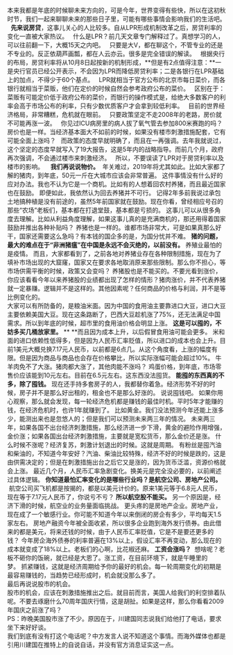   
本来我都是年底的时候聊未来方向的，可是今年，世界变得有些快，所以在这初秋时节，我们一起来聊聊未来的那些日子里，可能有哪些事情会影响我们的生活吧。
 
**先来说房贷**，这事儿关心的人比较多。自从LPR形成机制改革之后，房贷利率的变化一直被大家热议。
 
什么是LPR？前几天文章专门解释过了。真想学习的人，可以往前翻一下，大概15天之内吧。
 
只要是大V，都在聊这个，不管专业的还是不专业的。反正依葫芦画瓢，都在人云亦云。很多是完全错误的解读。
 
根据央行的布局，房贷利率将从10月8日起按新的机制形成，**但是有2点值得注意：**一是央行官员已经公开表示，不会因为LPR而降低房贷利率；二是各银行在LPR基础上的加点，不得少于60个基点。
 
LPR就相当于官方公布的北京市每日菜价，而各银行就相当于菜贩，他们在定价的时候自然会参考政府公布的菜价。
 
区别在于：菜贩有可能定价低于政府公布的菜价，而银行的操作模式是，给绝大多数客户的利率会高于市场公布的利率，只有少数优质客户才会拿到较低利率。
 
目前的世界经济格局，非常糟糕，危机就在眼前。
 
只要政策坚定不走2008年的老路，房价就不可能再涨一波。
 
你见过ICU病房里的病人拔了氧气管去参加800米赛跑的吗？房价也是一样。当经济基本面大不如前的时候，如果没有楼市刺激措施配套，它有可能全面上涨吗？
 
而政策的态度早就明确了，而且在一再强调。去年我就说过，这个坚定的态度早就写入了19大报告，这是5年内的战略指导。而前几个月，政府再次强调，不会通过楼市来刺激经济。
 
所以，不要误读了LPR对于房贷利率以及楼市的影响。
   **我们再说说物价。**  年关难过，2019年将尤其如此。比如大家都了解的猪肉，到年底，50元一斤在大城市应该会非常普遍。 这件事情没有什么好的应对办法。我也不认为它是一个商机。比如有的人想着回农村养猪，而且最近国家也在鼓励。 即便如此，我依然认为回去养猪并不可行。 记得2年多前我说过承包土地搞种植是没有前途的，虽然5年前国家就在鼓励。现在你看，曾经相应号召的那些“农场”老板们，基本都在打退堂鼓，基本都是亏损的。 这事儿可以从很多角度去理解。比如从利益角度理解，如果这事儿真的是充满商机的，那还用得着国家鼓励并推出各种补贴吗？ 养猪也是一样的。谁都市场非常大，可是如果真那么好干，国家还需要这么急吗？有本钱的国企多的是，为国分忧并不难。 **猪的问题，最大的难点在于“非洲猪瘟”在中国是永远不会灭绝的，以前没有。** 养殖业最怕的是疫情。 而且，大家都看到了，之前各地对养猪业存在各种限制措施，现在为了填补市场出现的大窟窿，国家又在要求各地取消原来那些限制。那么你不担心，等市场供需平衡的时候，政策又会变吗？ 养猪股也是不能买的。不要光看到涨价，你应该看看今年以来养猪股的业绩都出现了怎样的情形？猪肉涨价，并不代表养猪就一定暴赚。逻辑并不是这样的。其他因素呢？任何商品的价格与利润，并不是等比例变化的。   
大家可以有所防备的，是粮油米面。因为中国的食用油主要靠进口大豆，进口大豆主要依赖美国大豆。现在这条路断了，巴西大豆趁机涨了75%，还无法满足中国需求。所以到年底的时候，超市里的食用油价格会明显上涨。 **这是可以囤的，不妨多买几桶放家里。** ** **而且因为成本上升，以后假冒食用油可能会更多。 米和面的进口依赖性低得多，但是因为人民币汇率贬值，所以进口的成本也会上升。目前1美元大概兑换7.17元人民币，以前都是6点几。从这个角度看，上涨的幅度有限。但是因为商品与商品也会存在价格攀比，所以实际涨幅可能会超过10%。 牛羊肉免不了大涨。猪肉都大涨了，其他肉能不涨吗？ 鸡蛋价格，到年底，市场零售价应该能到10元左右。目前在6.5元左右。这东西没法囤货。 **能囤的东西真的不多，除了囤钱。** 现在还手持多套房子的人，我都替你着急。经济形势不好的时候，房子并不是那么好出租的，租金也不是那么好涨的。 说说囤钱吧。 如果你用心观察，那么就会发现，每一轮经济危机都是赚钱的最佳时机。平时5年才能赚的钱，在经济危机时，也许1年就赚到了。 比如黄金。我们没法预测今年还能上涨多少，能测出来也是忽悠人的；但是我们可以预测未来两三年的情况。 未来两三年，如果各国不出台经济刺激措施，那么经济进一步下滑，黄金的避险作用增强，金价涨；如果各国出台经济刺激措施，主要就是宽松货币，那么金价还是涨。 什么时候不涨呢？经济复苏，刺激计划退出的时候。这就是周期。 有粉丝是囤汽油和柴油的，不知道今年安好？汽油、柴油比较特殊，经济不好的时候是跌的，这是由供需决定的；但是在刺激措施出台之后它又是涨的，因为货币泛滥，资源价格就会上涨。 最近几个月，人民币汇率急剧变化。换美元是完全没必要的，以前阐述过具体逻辑。 **你知道最怕汇率变化的是哪些行业吗？是航空公司、房地产公司。**  航空公司买飞机都是按揭的，都是以美元计价的。原来1美元等于6.8元人民币，现在等于7.17元人民币了，你说亏不亏？ **所以航空股不能买。** 另一个原因是，经济下滑的时候，航空业的业务量面临挑战。 更头疼的是房地产企业。房地产业，现在成了一个敏感行业。你可能不知道今年以来倒闭的房企有多少，平均每天1.5家左右。 房地产融资今年被全面收紧，所以很多企业跑到海外发行债券。由此借来的都是美元，将来还钱的时候，由于人民币汇率贬值，它是不是要还更多的钱？ 今年房企海外债券的利率普遍在13%以上，假设汇率不再变动，那么现在的成本就变成了18%以上。老板们的心啊，比花椒还麻。 **工资会涨吗？**  想啥呢？老板不砸你的饭碗，就已经是大恩了。涨工资，在目前环境下，就是午睡里的梦。 抓紧赚钱，这就是经济周期给予你的最好的机会。每一轮周期变化的初期是最容易赚钱的，当趋势已经形成时，机会就没那么多了。  
最后再说说股市的机会。  
股市的机会，应该在刺激措施推出之后。就目前而言，美国人给我们的利空排着队呢。不要去琢磨什么70周年国庆行情，这是胡扯。如果是这样，那么你看看2009年国庆之前涨了吗？  
PS：昨晚美国股市涨了不少。原因在于，川建国同志说我们给他打了电话，要求坐下来好好谈。  
我们到底有没有打这个电话呢？中方发言人说不知道这个事情。而海外媒体也都是引用川建国在推特上的自说自话，并没有官方消息证实这一点。